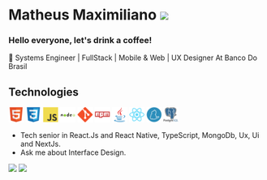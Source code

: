 
# Matheus Maximiliano <img src="https://raw.githubusercontent.com/MartinHeinz/MartinHeinz/master/wave.gif" width="30px">

### Hello everyone, let's drink a coffee!

🚀 Systems Engineer | FullStack | Mobile & Web | UX Designer At Banco Do Brasil
<br>

## Technologies

<p align="left">
  <img src="https://raw.githubusercontent.com/devicons/devicon/master/icons/html5/html5-original.svg" alt="html" width="30" height="30"/>
   <img src="https://raw.githubusercontent.com/devicons/devicon/master/icons/css3/css3-original.svg" alt="css" width="30" height="30"/>
  <img src="https://raw.githubusercontent.com/devicons/devicon/master/icons/javascript/javascript-original.svg" alt="javascript" width="30" height="30"/> 
  <img src="https://raw.githubusercontent.com/devicons/devicon/master/icons/nodejs/nodejs-original-wordmark.svg" alt="nodejs" width="30" height="30"/>
  <img src="https://raw.githubusercontent.com/devicons/devicon/master/icons/git/git-original.svg" alt="git" width="30" height="30"/>
  <img src="https://raw.githubusercontent.com/devicons/devicon/master/icons/npm/npm-original-wordmark.svg" alt="npm" width="30" height="30"/>
  <img src="https://raw.githubusercontent.com/devicons/devicon/master/icons/java/java-original.svg" alt="java" width="30" height="30" />
  <img src="https://raw.githubusercontent.com/devicons/devicon/master/icons/react/react-original.svg" alt="react" width="30" height="30" />
  <img src="https://raw.githubusercontent.com/devicons/devicon/master/icons/yarn/yarn-original.svg" alt="yarn" width="30" height="30" />
  <img src="https://raw.githubusercontent.com/devicons/devicon/master/icons/postgresql/postgresql-original-wordmark.svg" alt="yarn" width="30" height="30" />
</p>

- Tech senior in React.Js and React Native, TypeScript, MongoDb, Ux, Ui and NextJs.
- Ask me about Interface Design.

<img width="434px" src="https://github-readme-stats.vercel.app/api/top-langs/?username=matheus-mprado&langs_count=8)](https://github.com/matheus-mprado/github-readme-statsl" />
<img width="434px" src="https://github-readme-stats.vercel.app/api?username=matheus-mprado&hide=contribs,prs" />

